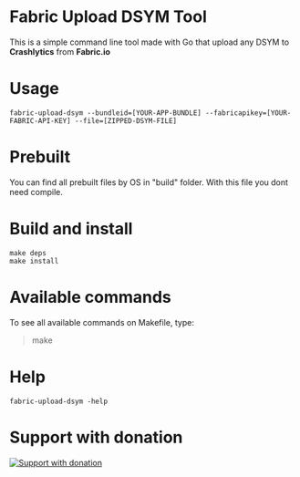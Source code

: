 # Fabric Upload DSYM Tool

This is a simple command line tool made with Go that upload any DSYM to **Crashlytics** from **Fabric.io**

# Usage

```
fabric-upload-dsym --bundleid=[YOUR-APP-BUNDLE] --fabricapikey=[YOUR-FABRIC-API-KEY] --file=[ZIPPED-DSYM-FILE]
```

# Prebuilt

You can find all prebuilt files by OS in "build" folder. With this file you dont need compile.

# Build and install

```
make deps
make install
```

# Available commands

To see all available commands on Makefile, type:
> make  

# Help

```
fabric-upload-dsym -help
```

# Support with donation
[![Support with donation](http://donation.pcoutinho.com/images/donate-button.png)](http://donation.pcoutinho.com/)